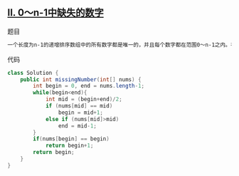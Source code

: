 ## [II. 0～n-1中缺失的数字](https://leetcode-cn.com/problems/que-shi-de-shu-zi-lcof/)

题目

```tex
一个长度为n-1的递增排序数组中的所有数字都是唯一的，并且每个数字都在范围0～n-1之内。在范围0～n-1内的n个数字中有且只有一个数字不在该数组中，请找出这个数字。
```

代码

```java
class Solution {
    public int missingNumber(int[] nums) {
        int begin = 0, end = nums.length-1;
        while(begin<end){
            int mid = (begin+end)/2;
            if (nums[mid] == mid)
                begin = mid+1;
            else if (nums[mid]>mid)
                end = mid-1;
        }
        if(nums[begin] == begin)
            return begin+1;
        return begin;
    }
}
```

